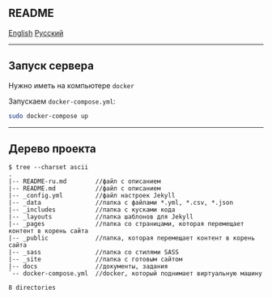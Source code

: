 ## README

[English](README.md) [Русский](README-ru.md)

---

## Запуск сервера

Нужно иметь на компьютере `docker`

Запускаем `docker-compose.yml`:

```bash
sudo docker-compose up
```

---

## Дерево проекта

```
$ tree --charset ascii
.
|-- README-ru.md        //файл с описанием  
|-- README.md           //файл с описанием
|-- _config.yml         //файл настроек Jekyll
|-- _data               //папка с файлами *.yml, *.csv, *.json
|-- _includes           //папка с кусками кода
|-- _layouts            //папка шаблонов для Jekyll
|-- _pages              //папка со страницами, которая перемещает контент в корень сайта
|-- _public             //папка, которая перемещает контент в корень сайта
|-- _sass               //папка со стилями SASS
|-- _site               //папка с готовым сайтом
|-- docs                //документы, задания
`-- docker-compose.yml  //docker, который поднимает виртуальную машину

8 directories
```
